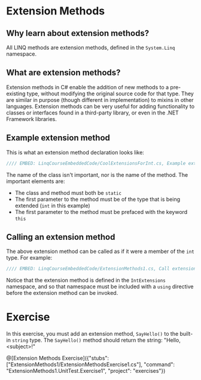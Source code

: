 # Extension Methods

## Why learn about extension methods?
All LINQ methods are extension methods, defined in the `System.Linq` namespace.

## What are extension methods?
Extension methods in C# enable the addition of new methods to a pre-existing type, without modifying the original source code for that type. They are similar in purpose (though different in implementation) to mixins in other languages. Extension methods can be very useful for adding functionality to classes or interfaces found in a third-party library, or even in the .NET Framework libraries.

## Example extension method

This is what an extension method declaration looks like:

```csharp
//// EMBED: LinqCourseEmbeddedCode/CoolExtensionsForInt.cs, Example extension method declaration
```

The name of the class isn't important, nor is the name of the method. The important elements are:
 - The class and method must both be `static`
 - The first parameter to the method must be of the type that is being extended (`int` in this example)
 - The first parameter to the method must be prefaced with the keyword `this`

## Calling an extension method

The above extension method can be called as if it were a member of the `int` type. For example:

```csharp
//// EMBED: LinqCourseEmbeddedCode/ExtensionMethods1.cs, Call extension method
```

Notice that the extension method is defined in the `IntExtensions` namespace, and so that namespace must be included with a `using` directive before the extension method can be invoked.

# Exercise

In this exercise, you must add an extension method, `SayHello()` to the built-in `string` type. The `SayHello()` method should return the string: "Hello, &lt;subject&gt;!"

@[Extension Methods Exercise]({"stubs": ["ExtensionMethods1/ExtensionMethodsExercise1.cs"], "command": "ExtensionMethods1.UnitTest.Exercise1", "project": "exercises"})
